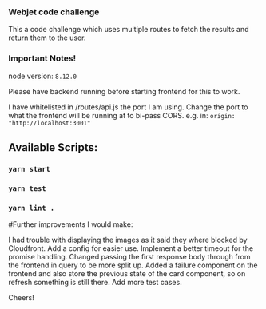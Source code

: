 ### Webjet code challenge

This a code challenge which uses multiple routes to fetch the results and return them to the user.

### Important Notes!

node version: `8.12.0`

Please have backend running before starting frontend for this to work.

I have whitelisted in /routes/api.js the port I am using. Change the port to what the frontend will be running at to bi-pass CORS.
e.g. in:
`origin: "http://localhost:3001"`


## Available Scripts:

### `yarn start`

### `yarn test`

### `yarn lint .`



#Further improvements I would make:

I had trouble with displaying the images as it said they where blocked by Cloudfront.
Add a config for easier use.
Implement a better timeout for the promise handling.
Changed passing the first response body through from the frontend in query to be more split up.
Added a failure component on the frontend and also store the previous state of the card component, so on refresh something is still there.
Add more test cases.

Cheers!
